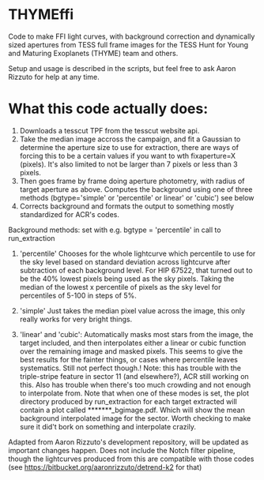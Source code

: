 # THYMEffi
Code to make FFI light curves, with background correction and dynamically sized apertures from TESS full frame images for the TESS Hunt for Young and Maturing Exoplanets (THYME) team and others.

Setup and usage is described in the scripts, but feel free to ask Aaron Rizzuto for help at any time.

# What this code actually does:
1. Downloads a tesscut TPF from the tesscut website api.
2. Take the median image accross the campaign, and fit a Gaussian to determine the aperture size to use for extraction, there are ways of forcing this to be a certain values if you want to wth fixaperture=X (pixels). It's also limited to not be larger than 7 pixels or less than 3 pixels.   
3. Then goes frame by frame doing aperture photometry, with radius of target aperture as above. Computes the background using one of three methods (bgtype='simple' or 'percentile' or 
linear'  or 'cubic') see below
4. Corrects background and formats the output to something mostly standardized for ACR's codes.


Background methods:
set with e.g. bgtype = 'percentile' in call to run_extraction

1. 'percentile'
Chooses for the whole lightcurve which percentile to use for the sky level based on standard deviation across lightcurve after subtraction of each background level. For HIP 67522, that turned out to be the 40% lowest pixels being used as the sky pixels. Taking the median of the lowest x percentile of pixels as the sky level for percentiles of 5-100 in steps of 5%.

2. 'simple' 
    Just takes the median pixel value across the image, this only really works for very bright things.

3. 'linear' and 'cubic': 
    Automatically masks most stars from the image, the target included, and then interpolates either a linear or cubic function over the remaining image and masked pixels. 
    This seems to give the best results for the fainter things, or cases where percentile leaves systematics. Still not perfect though.!
    Note: this has trouble with the triple-stripe feature in sector 11 (and elsewhere?), ACR still working on this. Also has trouble when there's too much crowding and not enough to interpolate from.
    Note that when one of these modes is set, the plot directory produced by run_extraction for each target extracted will contain a plot called *******_bgimage.pdf. Which will show the mean background interpolated image 
    for the sector. Worth checking to make sure it did't bork on something and interpolate crazily. 
    

Adapted from Aaron Rizzuto's development repository, will be updated as important changes happen.
Does not include the Notch filter pipeline, though the lightcurves produced from this are compatible with those codes (see https://bitbucket.org/aaronrizzuto/detrend-k2 for that)
